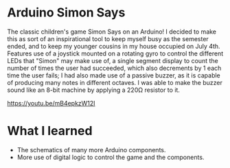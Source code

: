 # Arduino Simon Says #

The classic children's game Simon Says on an Arduino! I decided to make this as sort of an inspirational tool to keep myself busy as the semester ended, and to keep my younger cousins in my house occupied on July 4th. Features use of a joystick mounted on
a rotating gyro to control the different LEDs that "Simon" may make use of, a single segment display to count the number of times the user had succeeded, which also decrements by 1 each time the user fails; I had also made use of
a passive buzzer, as it is capable of producing many notes in different octaves. I was able to make the buzzer sound like an 8-bit machine by applying a 220Ω resistor to it. 

https://youtu.be/mB4epkzW12I

# What I learned #
- The schematics of many more Arduino components.
- More use of digital logic to control the game and the components.
